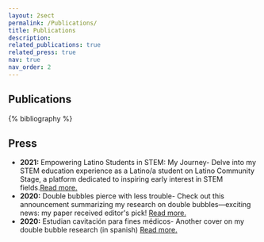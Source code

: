 ```yaml
---
layout: 2sect
permalink: /Publications/
title: Publications
description:
related_publications: true
related_press: true
nav: true
nav_order: 2
---
```


<!-- _pages/publications.md -->
<div class="publications">
    <h2>Publications</h2>
{% bibliography %}
</div>


<div class="press">
  <h2>Press</h2>
  <!-- Add your press-related content here -->
  <ul>
      <li>
          <strong>2021:</strong> Empowering Latino Students in STEM: My Journey- Delve into my STEM education experience as a Latino/a student on Latino Community Stage, a platform dedicated to inspiring early interest in STEM fields.<a href="https://www.latinocommunitystage.org/single-post/i-challenge-you-own-this-and-own-a-career-in-stem-vicente-robles">Read more.</a>
        </li>
    <li>
     <strong>2020:</strong> Double bubbles pierce with less trouble- Check out this announcement summarizing my research on double bubbles—exciting news: my paper received editor's pick! <a href="https://news.ucr.edu/articles/2020/04/29/double-bubbles-pierce-less-trouble">Read more.</a>
        </li>
    <li>
        <strong>2020:</strong> Estudian cavitación para fines médicos- Another cover on my double bubble research (in spanish)  <a href="https://www.elvigia.net/general/2020/6/6/estudian-cavitacion-para-fines-medicos-349311.html">Read more.</a>
        </li>
  </ul>
</div>
